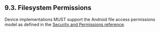 ## 9.3\. Filesystem Permissions

Device implementations MUST support the Android file access permissions model
as defined in the
[Security and Permissions reference](http://developer.android.com/guide/topics/security/permissions.html).
